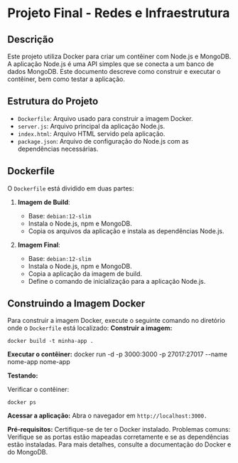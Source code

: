 # Projeto Final - Redes e Infraestrutura

## Descrição

Este projeto utiliza Docker para criar um contêiner com Node.js e MongoDB. A aplicação Node.js é uma API simples que se conecta a um banco de dados MongoDB. Este documento descreve como construir e executar o contêiner, bem como testar a aplicação.

## Estrutura do Projeto

- `Dockerfile`: Arquivo usado para construir a imagem Docker.
- `server.js`: Arquivo principal da aplicação Node.js.
- `index.html`: Arquivo HTML servido pela aplicação.
- `package.json`: Arquivo de configuração do Node.js com as dependências necessárias.

## Dockerfile

O `Dockerfile` está dividido em duas partes:

1. **Imagem de Build**:
   - Base: `debian:12-slim`
   - Instala o Node.js, npm e MongoDB.
   - Copia os arquivos da aplicação e instala as dependências Node.js.

2. **Imagem Final**:
   - Base: `debian:12-slim`
   - Instala o Node.js, npm e MongoDB.
   - Copia a aplicação da imagem de build.
   - Define o comando de inicialização para a aplicação Node.js.

## Construindo a Imagem Docker

Para construir a imagem Docker, execute o seguinte comando no diretório onde o `Dockerfile` está localizado:
**Construir a imagem:**
```
docker build -t minha-app .
```

**Executar o contêiner:**
 docker run -d -p 3000:3000 -p 27017:27017 --name nome-app nome-app 

**Testando:**

Verificar o contêiner:
```
docker ps
```

**Acessar a aplicação:** 
Abra o navegador em `http://localhost:3000.`

**Pré-requisitos:** Certifique-se de ter o Docker instalado.
Problemas comuns: Verifique se as portas estão mapeadas corretamente e se as dependências estão instaladas.
Para mais detalhes, consulte a documentação do Docker e do MongoDB.
